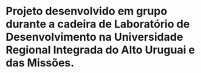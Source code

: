 # Projeto desenvolvido em grupo durante a cadeira de Laboratório de Desenvolvimento na Universidade Regional Integrada do Alto Uruguai e das Missões.
